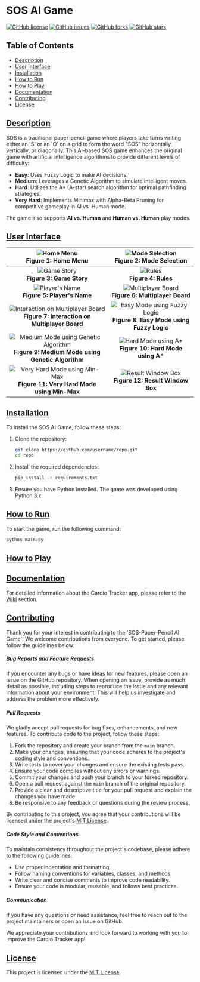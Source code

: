 
# SOS AI Game

[![GitHub license](https://img.shields.io/github/license/username/repo.svg)](https://github.com/username/repo/blob/main/LICENSE)
[![GitHub issues](https://img.shields.io/github/issues/username/repo.svg)](https://github.com/username/repo/issues)
[![GitHub forks](https://img.shields.io/github/forks/username/repo.svg)](https://github.com/username/repo/network)
[![GitHub stars](https://img.shields.io/github/stars/username/repo.svg)](https://github.com/username/repo/stargazers)

## Table of Contents 
- [Description](#description)
- [User Interface](#user-interface)
- [Installation](#installation)
- [How to Run](#how-to-run)
- [How to Play](#how-to-play)
- [Documentation](#documentation)
- [Contributing](#contributing)
- [License](#license)


## [Description](#description)

SOS is a traditional paper-pencil game where players take turns writing either an 'S' or an 'O' on a grid to form the word "SOS" horizontally, vertically, or diagonally. This AI-based SOS game enhances the original game with artificial intelligence algorithms to provide different levels of difficulty:

- **Easy**: Uses Fuzzy Logic to make AI decisions.
- **Medium**: Leverages a Genetic Algorithm to simulate intelligent moves.
- **Hard**: Utilizes the A* (A-star) search algorithm for optimal pathfinding strategies.
- **Very Hard**: Implements Minimax with Alpha-Beta Pruning for competitive gameplay in AI vs. Human mode.

The game also supports **AI vs. Human** and **Human vs. Human** play modes.

## [User Interface](#user-interface)

| ![Home Menu](image1.png)  <br> **Figure 1: Home Menu** | ![Mode Selection](image2.png)  <br> **Figure 2: Mode Selection** |
|:-------------------------------------------------------:|:---------------------------------------------------------------:|
| ![Game Story](image4.png)  <br> **Figure 3: Game Story** | ![Rules](image5.png)  <br> **Figure 4: Rules**                   |
| ![Player's Name](image6.png)  <br> **Figure 5: Player's Name** | ![Multiplayer Board](image.png)  <br> **Figure 6: Multiplayer Board** |
| ![Interaction on Multiplayer Board](9.png)  <br> **Figure 7: Interaction on Multiplayer Board** | ![Easy Mode using Fuzzy Logic](10.png)  <br> **Figure 8: Easy Mode using Fuzzy Logic** |
| ![Medium Mode using Genetic Algorithm](11.png)  <br> **Figure 9: Medium Mode using Genetic Algorithm** | ![Hard Mode using A*](12.png)  <br> **Figure 10: Hard Mode using A*** |
| ![Very Hard Mode using Min-Max](13.png)  <br> **Figure 11: Very Hard Mode using Min-Max** | ![Result Window Box](14.png)  <br> **Figure 12: Result Window Box** |

## [Installation](#installation)

To install the SOS AI Game, follow these steps:

1. Clone the repository:
    ```bash
    git clone https://github.com/username/repo.git
    cd repo
    ```

2. Install the required dependencies:
    ```bash
    pip install -r requirements.txt
    ```

3. Ensure you have Python installed. The game was developed using Python 3.x.

## [How to Run](#how-to-run)

To start the game, run the following command:

```bash
python main.py
```

## [How to Play](#how-to-play)

## [Documentation](#documentation)

For detailed information about the Cardio Tracker app, please refer to the [Wiki](https://github.com/Sk-Azraf-Sami/SOS-Paper-Pencil-Game-AI/blob/main/sos-documentation.pdf) section.


## [Contributing](#contributing)

Thank you for your interest in contributing to the 'SOS-Paper-Pencil AI Game'! We welcome contributions from everyone. To get started, please follow the guidelines below:

##### Bug Reports and Feature Requests

If you encounter any bugs or have ideas for new features, please open an issue on the GitHub repository. When opening an issue, provide as much detail as possible, including steps to reproduce the issue and any relevant information about your environment. This will help us investigate and address the problem more effectively.

##### Pull Requests

We gladly accept pull requests for bug fixes, enhancements, and new features. To contribute code to the project, follow these steps:

1. Fork the repository and create your branch from the `main` branch.
2. Make your changes, ensuring that your code adheres to the project's coding style and conventions.
3. Write tests to cover your changes and ensure the existing tests pass.
4. Ensure your code compiles without any errors or warnings.
5. Commit your changes and push your branch to your forked repository.
6. Open a pull request against the `main` branch of the original repository.
7. Provide a clear and descriptive title for your pull request and explain the changes you have made.
8. Be responsive to any feedback or questions during the review process.

By contributing to this project, you agree that your contributions will be licensed under the project's [MIT License](https://opensource.org/licenses/MIT).

##### Code Style and Conventions

To maintain consistency throughout the project's codebase, please adhere to the following guidelines:

- Use proper indentation and formatting.
- Follow naming conventions for variables, classes, and methods.
- Write clear and concise comments to improve code readability.
- Ensure your code is modular, reusable, and follows best practices.

##### Communication

If you have any questions or need assistance, feel free to reach out to the project maintainers or open an issue on GitHub.

We appreciate your contributions and look forward to working with you to improve the Cardio Tracker app!


## [License](#license)

This project is licensed under the [MIT License](https://opensource.org/licenses/MIT).
